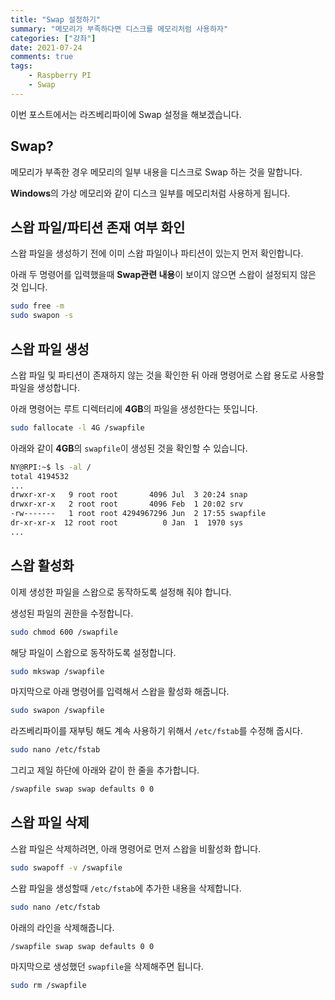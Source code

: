 ```yaml
---
title: "Swap 설정하기"
summary: "메모리가 부족하다면 디스크를 메모리처럼 사용하자"
categories: ["강좌"]
date: 2021-07-24
comments: true
tags:
    - Raspberry PI
    - Swap
---
```


이번 포스트에서는 라즈베리파이에 Swap 설정을 해보겠습니다.

## Swap?

메모리가 부족한 경우 메모리의 일부 내용을 디스크로 Swap 하는 것을 말합니다.

**Windows**의 가상 메모리와 같이 디스크 일부를 메모리처럼 사용하게 됩니다.

## 스왑 파일/파티션 존재 여부 화인

스왑 파일을 생성하기 전에 이미 스왑 파일이나 파티션이 있는지 먼저 확인합니다.

아래 두 명령어를 입력했을때 **Swap관련 내용**이 보이지 않으면 스왑이 설정되지 않은 것 입니다.

```sh
sudo free -m
sudo swapon -s
```

## 스왑 파일 생성

스왑 파일 및 파티션이 존재하지 않는 것을 확인한 뒤 아래 명령어로 스왑 용도로 사용할 파일을 생성합니다.

아래 명령어는 루트 디렉터리에 **4GB**의 파일을 생성한다는 뜻입니다.

```sh
sudo fallocate -l 4G /swapfile
```

아래와 같이 **4GB**의 `swapfile`이 생성된 것을 확인할 수 있습니다.

```sh
NY@RPI:~$ ls -al /
total 4194532
...
drwxr-xr-x   9 root root       4096 Jul  3 20:24 snap
drwxr-xr-x   2 root root       4096 Feb  1 20:02 srv
-rw-------   1 root root 4294967296 Jun  2 17:55 swapfile
dr-xr-xr-x  12 root root          0 Jan  1  1970 sys
...
```

## 스왑 활성화

이제 생성한 파일을 스왑으로 동작하도록 설정해 줘야 합니다.

생성된 파일의 권한을 수정합니다.

```sh
sudo chmod 600 /swapfile
```

해당 파일이 스왑으로 동작하도록 설정합니다.

```sh
sudo mkswap /swapfile
```

마지막으로 아래 명령어를 입력해서 스왑을 활성화 해줍니다.

```sh
sudo swapon /swapfile
```

라즈베리파이를 재부팅 해도 계속 사용하기 위해서 `/etc/fstab`를 수정해 줍시다.

```sh
sudo nano /etc/fstab
```

그리고 제일 하단에 아래와 같이 한 줄을 추가합니다.

```sh
/swapfile swap swap defaults 0 0
```

## 스왑 파일 삭제

스왑 파일은 삭제하려면, 아래 명령어로 먼저 스왑을 비활성화 합니다.

```sh
sudo swapoff -v /swapfile
```

스왑 파일을 생성할때 `/etc/fstab`에 추가한 내용을 삭제합니다.

```sh
sudo nano /etc/fstab
```

아래의 라인을 삭제해줍니다.

```sh
/swapfile swap swap defaults 0 0
```

마지막으로 생성했던 `swapfile`을 삭제해주면 됩니다.

```sh
sudo rm /swapfile
```
